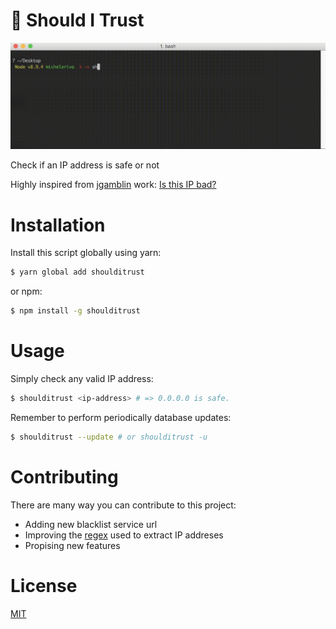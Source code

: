 # 🤔 Should I Trust

<img src="/docs/shoulditrust.gif">

Check if an IP address is safe or not

Highly inspired from [jgamblin](https://github.com/jgamblin) work: [Is this IP bad?](https://github.com/jgamblin/isthisipbad)

# Installation

Install this script globally using yarn:

```bash
$ yarn global add shoulditrust
```

or npm:

```bash
$ npm install -g shoulditrust
```

# Usage

Simply check any valid IP address:

```bash
$ shoulditrust <ip-address> # => 0.0.0.0 is safe.
```

Remember to perform periodically database updates:

```bash
$ shoulditrust --update # or shoulditrust -u
```

# Contributing

There are many way you can contribute to this project:

- Adding new blacklist service url
- Improving the [regex](https://github.com/micheleriva/shoulditrust/blob/master/src/update.js#L52) used to extract IP addreses
- Propising new features

# License

[MIT](/LICENSE.md)